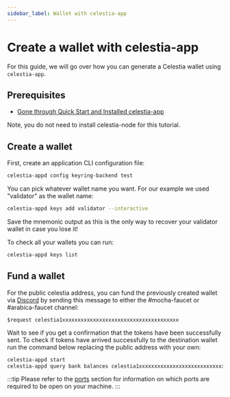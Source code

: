```yaml
---
sidebar_label: Wallet with celestia-app
---
```


# Create a wallet with celestia-app

For this guide, we will go over how you can generate a Celestia
wallet using `celestia-app`.

## Prerequisites

* [Gone through Quick Start and Installed celestia-app](../nodes/quick-start.md)

Note, you do not need to install celestia-node for this tutorial.

## Create a wallet

First, create an application CLI configuration file:

```sh
celestia-appd config keyring-backend test
```

You can pick whatever wallet name you want.
For our example we used "validator" as the wallet name:

```sh
celestia-appd keys add validator --interactive
```

Save the mnemonic output as this is the only way to
recover your validator wallet in case you lose it!

To check all your wallets you can run:

```sh
celestia-appd keys list
```

## Fund a wallet

For the public celestia address, you can fund the
previously created wallet via [Discord](https://discord.gg/celestiacommunity)
by sending this message to either the #mocha-faucet or #arabica-faucet channel:

```text
$request celestia1xxxxxxxxxxxxxxxxxxxxxxxxxxxxxxxxxxxxxx
```

Wait to see if you get a confirmation that the
tokens have been successfully sent. To check if
tokens have arrived successfully to the destination
wallet run the command below replacing the public
address with your own:

```sh
celestia-appd start
celestia-appd query bank balances celestia1xxxxxxxxxxxxxxxxxxxxxxxxxxxxxxxxxxxxxx
```

:::tip
Please refer to the [ports](../../nodes/celestia-node/#ports) section for
information on which ports are required
to be open on your machine.
:::
